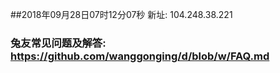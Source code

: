##2018年09月28日07时12分07秒 新址: 104.248.38.221
### 兔友常见问题及解答: https://github.com/wanggonging/d/blob/w/FAQ.md
